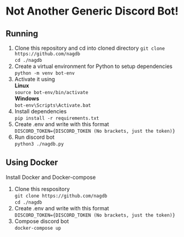 # Not Another Generic Discord Bot!  
## Running
1. Clone this repository and cd into cloned directory
```git clone https://github.com/nagdb```  
```cd ./nagdb```  
2. Create a virtual environment for Python to setup dependencies  
```python -m venv bot-env```
3. Activate it using  
**Linux**  
```source bot-env/bin/activate```  
**Windows**  
```bot-env\Scripts\Activate.bat```  
4. Install dependencies  
```pip install -r requirements.txt```  
6. Create .env and write with this format  
```DISCORD_TOKEN={DISCORD_TOKEN (No brackets, just the token)}```
5. Run discord bot  
```python3 ./nagdb.py```  
## Using Docker  
Install Docker and Docker-compose  
1. Clone this respository  
```git clone https://github.com/nagdb```  
```cd ./nagdb```  
2. Create .env and write with this format  
```DISCORD_TOKEN={DISCORD_TOKEN (No brackets, just the token)}```
3. Compose discord bot  
```docker-compose up```
